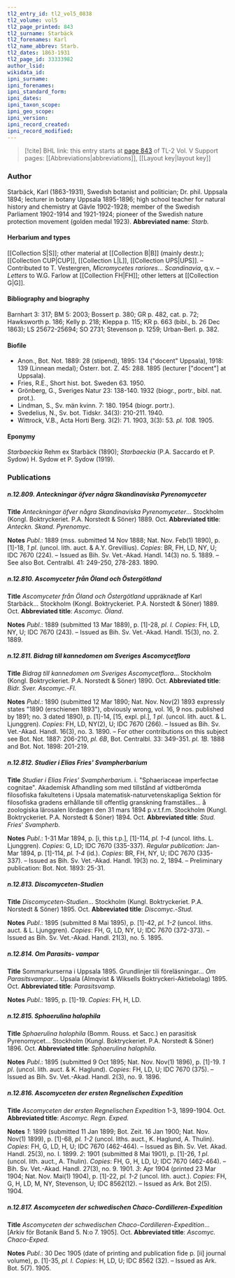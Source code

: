 ```yaml
---
tl2_entry_id: tl2_vol5_0838
tl2_volume: vol5
tl2_page_printed: 843
tl2_surname: Starbäck
tl2_forenames: Karl
tl2_name_abbrev: Starb.
tl2_dates: 1863-1931
tl2_page_id: 33333982
author_lsid: 
wikidata_id: 
ipni_surname: 
ipni_forenames: 
ipni_standard_form: 
ipni_dates: 
ipni_taxon_scope: 
ipni_geo_scope: 
ipni_version: 
ipni_record_created: 
ipni_record_modified:
---
```


> [!cite] BHL link: this entry starts at [page 843](https://www.biodiversitylibrary.org/page/33333982) of TL-2 Vol. V
> Support pages: [[Abbreviations|abbreviations]], [[Layout key|layout key]]

### Author

Starbäck, Karl (1863-1931), Swedish botanist and politician; Dr. phil. Uppsala 1894; lecturer in botany Uppsala 1895-1896; high school teacher for natural history and chemistry at Gävle 1902-1928; member of the Swedish Parliament 1902-1914 and 1921-1924; pioneer of the Swedish nature protection movement (golden medal 1923). 
**Abbreviated name**: *Starb.*

#### Herbarium and types

[[Collection S|S]]; other material at [[Collection B|B]] (mainly destr.); [[Collection CUP|CUP]], [[Collection L|L]], [[Collection UPS|UPS]]. – Contributed to T. Vestergren, *Micromycetes rariores... Scandinavia*, q.v. – *Letters* to W.G. Farlow at [[Collection FH|FH]]; other letters at [[Collection G|G]].

#### Bibliography and biography

Barnhart 3: 317; BM 5: 2003; Bossert p. 380; GR p. 482, cat. p. 72; Hawksworth p. 186; Kelly p. 218; Kleppa p. 115; KR p. 663 (bibl., b. 26 Dec 1863); LS 25672-25694; SO 2731; Stevenson p. 1259; Urban-Berl. p. 382.

#### Biofile

- Anon., Bot. Not. 1889: 28 (stipend), 1895: 134 ("docent" Uppsala), 1918: 139 (Linnean medal); Österr. bot. Z. 45: 288. 1895 (lecturer \["docent"\] at Uppsala).
- Fries, R.E., Short hist. bot. Sweden 63. 1950.
- Grönberg, G., Sveriges Natur 23: 138-140. 1932 (biogr., portr., bibl. nat. prot.).
- Lindman, S., Sv. män kvinn. 7: 180. 1954 (biogr. portr.).
- Svedelius, N., Sv. bot. Tidskr. 34(3): 210-211. 1940.
- Wittrock, V.B., Acta Horti Berg. 3(2): 71. 1903, 3(3): 53. *pl. 108.* 1905.

#### Eponymy

*Starbaeckia* Rehm ex Starbäck (1890); *Starbaeckia* (P.A. Saccardo et P. Sydow) H. Sydow et P. Sydow (1919).

### Publications

##### n.12.809. Anteckningar öfver några Skandinaviska Pyrenomyceter

**Title**
*Anteckningar öfver några Skandinaviska Pyrenomyceter*... Stockholm (Kongl. Boktryckeriet. P.A. Norstedt & Söner) 1889. Oct.
**Abbreviated title**: *Anteckn. Skand. Pyrenomyc*.

**Notes**
*Publ*.: 1889 (mss. submitted 14 Nov 1888; Nat. Nov. Feb(1) 1890), p. \[1\]-18, *1 pl*. (uncol. lith. auct. & A.Y. Grevillius). *Copies*: BR, FH, LD, NY, U; IDC 7670 (224). – Issued as Bih. Sv. Vet.-Akad. Handl. 14(3) no. 5. 1889. – See also Bot. Centralbl. 41: 249-250, 278-283. 1890.

##### n.12.810. Ascomyceter från Öland och Östergötland

**Title**
*Ascomyceter från Öland och Östergötland* uppräknade af Karl Starbäck... Stockholm (Kongl. Boktryckeriet. P.A. Norstedt & Söner) 1889. Oct.
**Abbreviated title**: *Ascomyc. Öland*.

**Notes**
*Publ*.: 1889 (submitted 13 Mar 1889), p. \[1\]-28, *pl. I. Copies*: FH, LD, NY, U; IDC 7670 (243). – Issued as Bih. Sv. Vet.-Akad. Handl. 15(3), no. 2. 1889.

##### n.12.811. Bidrag till kannedomen om Sveriges Ascomycetflora

**Title**
*Bidrag till kannedomen om Sveriges Ascomycetflora*... Stockholm (Kongl. Boktryckeriet. P.A. Norstedt & Söner) 1890. Oct.
**Abbreviated title**: *Bidr. Sver. Ascomyc.*-*Fl.*

**Notes**
*Publ*.: 1890 (submitted 12 Mar 1890; Nat. Nov. Nov(2) 1893 expressly states "1890 (erschienen 1893"), obviously wrong, vol. 16, 9 nos. published by 1891; no. 3 dated 1890), p. \[1\]-14, \[15, expl. pl.\], *1 pl*. (uncol. lith. auct. & L. Ljunggren). *Copies*: FH, LD, NY(2), U; IDC 7670 (266). – Issued as Bih. Sv. Vet.-Akad. Handl. 16(3), no. 3. 1890. – For other contributions on this subject see Bot. Not. 1887: 206-210, *pl. 6B*, Bot. Centralbl. 33: 349-351. *pl. 1B.* 1888 and Bot. Not. 1898: 201-219.

##### n.12.812. Studier i Elias Fries' Svampherbarium

**Title**
*Studier i Elias Fries' Svampherbarium*. i. "Sphaeriaceae imperfectae cognitae". Akademisk Afhandling som med tillstånd af vidtberömda filosofiska fakultetens i Upsala matematisk-naturvetenskapliga Sektion för filosofiska gradens erhållande till offentlig granskning framställes... å zoologiska lärosalen lördagen den 31 mars 1894 p.v.t.f.m. Stockholm (Kungl. Boktryckeriet. P.A. Norstedt & Söner) 1894. Oct.
**Abbreviated title**: *Stud. Fries*' *Svampherb.*

**Notes**
*Publ*.: 1-31 Mar 1894, p. \[i, this t.p.\], \[1\]-114, *pl. 1-4* (uncol. liths. L. Ljunggren). *Copies*: G, LD; IDC 7670 (335-337).
*Regular publication*: Jan-Mar 1894, p. \[1\]-114, *pl. 1-4* (id.). *Copies*: BR, FH, NY, U; IDC 7670 (335-337). – Issued as Bih. Sv. Vet.-Akad. Handl. 19(3) no. 2, 1894. – Preliminary publication: Bot. Not. 1893: 25-31.

##### n.12.813. Discomyceten-Studien

**Title**
*Discomyceten-Studien*... Stockholm (Kungl. Boktryckeriet. P.A. Norstedt & Söner) 1895. Oct.
**Abbreviated title**: *Discomyc*.-*Stud.*

**Notes**
*Publ*.: 1895 (submitted 8 Mai 1895), p. \[1\]-42, *pl. 1-2* (uncol. liths. auct. & L. Ljunggren). *Copies*: FH, G, LD, NY, U; IDC 7670 (372-373). – Issued as Bih. Sv. Vet.-Akad. Handl. 21(3), no. 5. 1895.

##### n.12.814. Om Parasits- vampar

**Title**
Sommarkurserna i Uppsala 1895. Grundlinjer tili föreläsningar... *Om Parasitsvampar*... Upsala (Almqvist & Wiksells Boktryckeri-Aktiebolag) 1895. Oct.
**Abbreviated title**: *Parasitsvamp.*

**Notes**
*Publ*.: 1895, p. \[1\]-19. *Copies*: FH, H, LD.

##### n.12.815. Sphaerulina halophila

**Title**
*Sphaerulina halophila* (Bomm. Rouss. et Sacc.) en parasitisk Pyrenomycet... Stockholm (Kungl. Boktryckeriet. P.A. Norstedt & Söner) 1896. Oct.
**Abbreviated title**: *Sphaerulina halophila*.

**Notes**
*Publ*.: 1895 (submitted 9 Oct 1895; Nat. Nov. Nov(1) 1896), p. \[1\]-19. *1 pl*. (uncol. lith. auct. & K. Haglund). *Copies*: FH, LD, U; IDC 7670 (375). – Issued as Bih. Sv. Vet.-Akad. Handl. 2(3), no. 9. 1896.

##### n.12.816. Ascomyceten der ersten Regnelischen Expedition

**Title**
*Ascomyceten der ersten Regnelischen Expedition* 1-3, 1899-1904. Oct.
**Abbreviated title**: *Ascomyc. Regn. Exped.*

**Notes**
*1*: 1899 (submitted 11 Jan 1899; Bot. Zeit. 16 Jan 1900; Nat. Nov. Nov(1) 1899), p. \[1\]-68, *pl. 1-2* (uncol. liths. auct., K. Haglund, A. Thulin). *Copies*: FH, G, LD, H, U; IDC 7670 (462-464). – Issued as Bih. Sv. Vet. Akad. Handl. 25(3), no. I. 1899.
*2*: 1901 (submitted 8 Mai 1901), p. \[1\]-26, *1 pl*. (uncol. lith. auct., A. Thulin). *Copies*: FH, G, H, LD, U; IDC 7670 (462-464). – Bih. Sv. Vet.-Akad. Handl. 27(3), no. 9. 1901.
*3*: Apr 1904 (printed 23 Mar 1904; Nat. Nov. Mai(1) 1904), p. \[1\]-22, *pl. 1-2* (uncol. lith. auct.). *Copies*: FH, G, H, LD, M, NY, Stevenson, U; IDC 8562(12). – Issued as Ark. Bot 2(5). 1904.

##### n.12.817. Ascomyceten der schwedischen Chaco-Cordilleren-Expedition

**Title**
*Ascomyceten der schwedischen Chaco-Cordilleren-Expedition*... \[Arkiv för Botanik Band 5. N:o 7. 1905\]. Oct.
**Abbreviated title**: *Ascomyc. Chaco-Exped.*

**Notes**
*Publ*.: 30 Dec 1905 (date of printing and publication fide p. \[ii\] journal volume), p. \[1\]-35, *pl. I. Copies*: H, LD, U; IDC 8562 (32). – Issued as Ark. Bot. 5(7). 1905.

